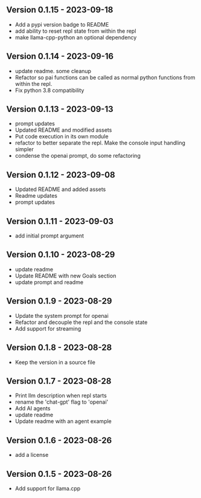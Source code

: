 ## Version 0.1.15 - 2023-09-18
- Add a pypi version badge to README
- add ability to reset repl state from within the repl
- make llama-cpp-python an optional dependency

## Version 0.1.14 - 2023-09-16
- update readme. some cleanup
- Refactor so pai functions can be called as normal python functions from within the repl.
- Fix python 3.8 compatibility

## Version 0.1.13 - 2023-09-13
- prompt updates
- Updated README and modified assets
- Put code execution in its own module
- refactor to better separate the repl. Make the console input handling simpler
- condense the openai prompt, do some refactoring

## Version 0.1.12 - 2023-09-08
- Updated README and added assets
- Readme updates
- prompt updates

## Version 0.1.11 - 2023-09-03
- add initial prompt argument

## Version 0.1.10 - 2023-08-29
- update readme
- Update README with new Goals section
- update prompt and readme

## Version 0.1.9 - 2023-08-29
- Update the system prompt for openai
- Refactor and decouple the repl and the console state
- Add support for streaming

## Version 0.1.8 - 2023-08-28
- Keep the version in a source file

## Version 0.1.7 - 2023-08-28
- Print llm description when repl starts
- rename the 'chat-gpt' flag to 'openai'
- Add AI agents
- update readme
- Update readme with an agent example

## Version 0.1.6 - 2023-08-26
- add a license

## Version 0.1.5 - 2023-08-26
- Add support for llama.cpp
